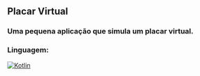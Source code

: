 ## Placar Virtual

### Uma pequena aplicação que simula um placar virtual.

### Linguagem:
[![Kotlin](https://skillicons.dev/icons?i=kotlin)](https://skillicons.dev)
